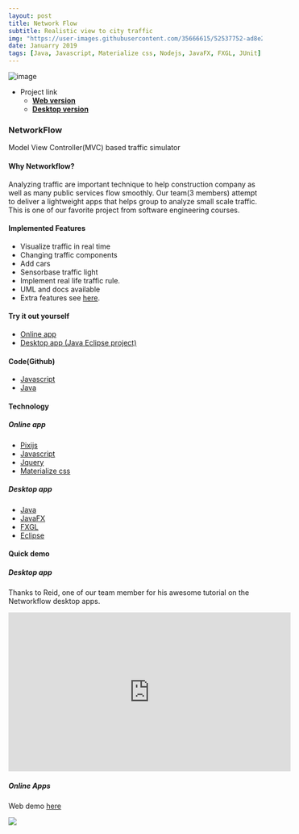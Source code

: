 ```yaml
---
layout: post
title: Network Flow
subtitle: Realistic view to city traffic
img: "https://user-images.githubusercontent.com/35666615/52537752-ad8e2e80-2d2f-11e9-9131-19a37012a5b1.png"
date: Januarry 2019
tags: [Java, Javascript, Materialize css, Nodejs, JavaFX, FXGL, JUnit]
---
```


![image]({{page.img|relative_url}})

- Project link
  - [**Web version**](https://datduyng.github.io/networkflow/)
  - [**Desktop version**](https://github.com/datduyng/networkflow.java)


### NetworkFlow

Model View Controller(MVC) based traffic simulator

#### Why Networkflow?

Analyzing traffic are important technique to help construction company as well as many public services flow smoothly. Our team(3 members) attempt to deliver a lightweight apps that helps group to analyze small scale traffic. This is one of our favorite project from software engineering courses.

#### Implemented Features

-  Visualize traffic in real time
-  Changing traffic components
-  Add cars
-  Sensorbase traffic light
-  Implement real life traffic rule.
-  UML and docs available
-  Extra features see  [here](http://127.0.0.1:8080/Google%20Drive/pPlayground/cityboost/archives/customer-requirement.pdf).

#### Try it out yourself

- [Online app](https://datduyng.github.io/networkflow/simulation.html)
- [Desktop app (Java Eclipse project)](https://github.com/datduyng/networkflow.java)

#### Code(Github)

- [Javascript](https://github.com/datduyng/networkflow)
- [Java](https://github.com/datduyng/networkflow.java)

#### Technology

##### Online app

-   [Pixijs](http://www.pixijs.com/)
-   [Javascript](https://www.javascript.com/)
-   [Jquery](https://jquery.com/)
-   [Materialize css](https://materializecss.com/)

##### Desktop app

-   [Java](https://www.java.com/en/)
-   [JavaFX](https://openjfx.io/)
-   [FXGL](http://almasb.github.io/FXGLGames/)
-   [Eclipse](https://www.eclipse.org/)

#### Quick demo

##### Desktop app

Thanks to Reid, one of our team member for his awesome tutorial on the Networkflow desktop apps.  <br>
<center><iframe width="560" height="315" src="https://www.youtube.com/embed/RATWOtB2y-w" frameborder="0" allow="accelerometer; autoplay; encrypted-media; gyroscope; picture-in-picture" allowfullscreen></iframe></center>

##### Online Apps

Web demo  [here](https://datduyng.github.io/networkflow/simulation.html)

[![](https://user-images.githubusercontent.com/35666615/55765587-fe6f8a00-5a35-11e9-90aa-df35de9f5b87.gif)](https://datduyng.github.io/networkflow/simulation.html)
